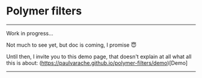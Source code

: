 # Polymer filters
___

Work in progress...

Not much to see yet, but doc is coming, I promise 😇

Until then, I invite you to this demo page, that doesn't explain at all what all this is about: (https://paulvarache.github.io/polymer-filters/demo)[Demo]

___

